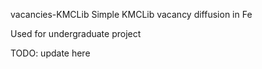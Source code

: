 vacancies-KMCLib
Simple KMCLib vacancy diffusion in Fe

Used for undergraduate project

TODO: update here
